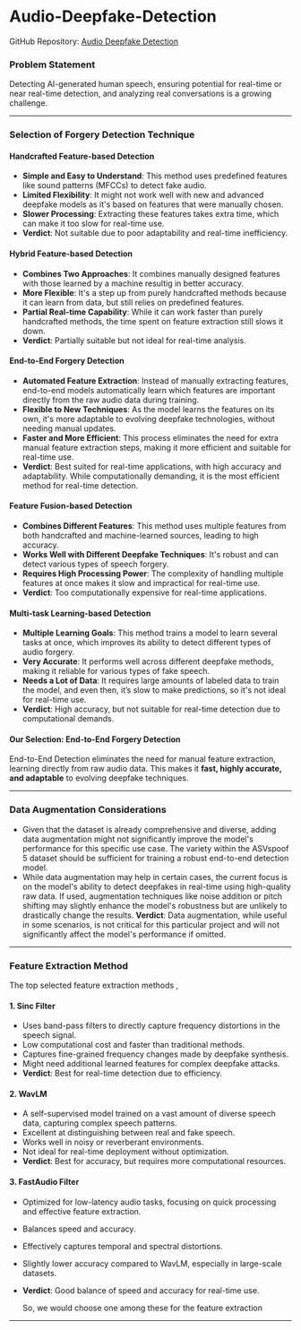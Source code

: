 # Audio-Deepfake-Detection

GitHub Repository: [Audio Deepfake Detection](https://github.com/media-sec-lab/Audio-Deepfake-Detection)

### **Problem Statement**
Detecting AI-generated human speech, ensuring potential for real-time or near real-time detection, and analyzing real conversations is a growing challenge. 

---

### **Selection of Forgery Detection Technique**

#### **Handcrafted Feature-based Detection**
- **Simple and Easy to Understand**: This method uses predefined features like sound patterns (MFCCs) to detect fake audio.
- **Limited Flexibility**: It might not work well with new and advanced deepfake models as it's based on features that were manually chosen.
- **Slower Processing**: Extracting these features takes extra time, which can make it too slow for real-time use.
- **Verdict**: Not suitable due to poor adaptability and real-time inefficiency.

#### **Hybrid Feature-based Detection**
- **Combines Two Approaches**: It combines manually designed features with those learned by a machine resultig in better accuracy.
- **More Flexible**: It's a step up from purely handcrafted methods because it can learn from data, but still relies on predefined features.
- **Partial Real-time Capability**: While it can work faster than purely handcrafted methods, the time spent on feature extraction still slows it down.
- **Verdict**: Partially suitable but not ideal for real-time analysis.

#### **End-to-End Forgery Detection**
- **Automated Feature Extraction**: Instead of manually extracting features, end-to-end models automatically learn which features are important directly from the raw audio data during training.
- **Flexible to New Techniques**: As the model learns the features on its own, it's more adaptable to evolving deepfake technologies, without needing manual updates.
- **Faster and More Efficient**: This process eliminates the need for extra manual feature extraction steps, making it more efficient and suitable for real-time use.
- **Verdict**: Best suited for real-time applications, with high accuracy and adaptability. While computationally demanding, it is the most efficient method for real-time detection.

#### **Feature Fusion-based Detection**
- **Combines Different Features**: This method uses multiple features from both handcrafted and machine-learned sources, leading to high accuracy.
- **Works Well with Different Deepfake Techniques**: It's robust and can detect various types of speech forgery.
- **Requires High Processing Power**: The complexity of handling multiple features at once makes it slow and impractical for real-time use.
- **Verdict**: Too computationally expensive for real-time applications.

#### **Multi-task Learning-based Detection**
- **Multiple Learning Goals**: This method trains a model to learn several tasks at once, which improves its ability to detect different types of audio forgery.
- **Very Accurate**: It performs well across different deepfake methods, making it reliable for various types of fake speech.
- **Needs a Lot of Data**: It requires large amounts of labeled data to train the model, and even then, it’s slow to make predictions, so it's not ideal for real-time use.
- **Verdict**: High accuracy, but not suitable for real-time detection due to computational demands.

#### **Our Selection: End-to-End Forgery Detection**
End-to-End Detection eliminates the need for manual feature extraction, learning directly from raw audio data. This makes it **fast, highly accurate, and adaptable** to evolving deepfake techniques.

---

### **Data Augmentation Considerations**
- Given that the dataset is already comprehensive and diverse, adding data augmentation might not significantly improve the model's performance for this specific use case. The variety within the ASVspoof 5 dataset should be sufficient for training a robust end-to-end detection model.
- While data augmentation may help in certain cases, the current focus is on the model's ability to detect deepfakes in real-time using high-quality raw data. If used, augmentation techniques like noise addition or pitch shifting may slightly enhance the model's robustness but are unlikely to drastically change the results.
**Verdict**: Data augmentation, while useful in some scenarios, is not critical for this particular project and will not significantly affect the model's performance if omitted.

---

### **Feature Extraction Method**
The top selected feature extraction methods , 

#### **1. Sinc Filter**
- Uses band-pass filters to directly capture frequency distortions in the speech signal.
- Low computational cost and faster than traditional methods.
- Captures fine-grained frequency changes made by deepfake synthesis.
- Might need additional learned features for complex deepfake attacks.
- **Verdict**: Best for real-time detection due to efficiency.

#### **2. WavLM**
- A self-supervised model trained on a vast amount of diverse speech data, capturing complex speech patterns.
- Excellent at distinguishing between real and fake speech.
- Works well in noisy or reverberant environments.
- Not ideal for real-time deployment without optimization.
- **Verdict**: Best for accuracy, but requires more computational resources.

#### **3. FastAudio Filter**
- Optimized for low-latency audio tasks, focusing on quick processing and effective feature extraction.
- Balances speed and accuracy.
- Effectively captures temporal and spectral distortions.
- Slightly lower accuracy compared to WavLM, especially in large-scale datasets.
- **Verdict**: Good balance of speed and accuracy for real-time use.

  So, we would choose one among these for the feature extraction 
---



